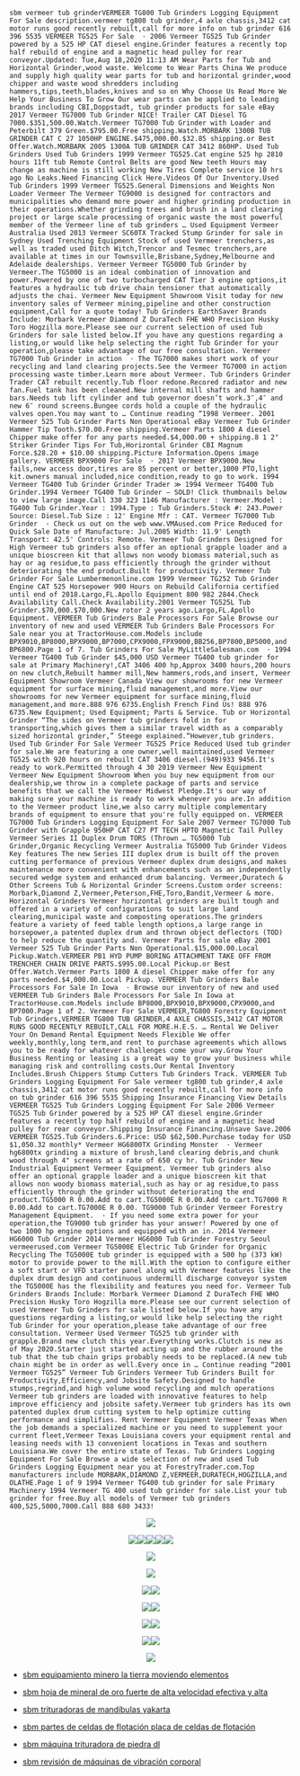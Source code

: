
```
sbm vermeer tub grinderVERMEER TG800 Tub Grinders Logging Equipment For Sale description.vermeer tg800 tub grinder,4 axle chassis,3412 cat motor runs good recently rebuilt,call for more info on tub grinder 616 396 5535 VERMEER TG525 For Sale  · 2006 Vermeer TG525 Tub Grinder powered by a 525 HP CAT diesel engine.Grinder features a recently top half rebuild of engine and a magnetic head pulley for rear conveyor.Updated: Tue,Aug 18,2020 11:13 AM Wear Parts for Tub and Horizontal Grinder,wood waste. Welcome to Wear Parts China We produce and supply high quality wear parts for tub and horizontal grinder,wood chipper and waste wood shredders including hammers,tips,teeth,blades,knives and so on Why Choose Us Read More We Help Your Business To Grow Our wear parts can be applied to leading brands including CBI,Doppstadt, tub grinder products for sale eBay 2017 Vermeer TG7000 Tub Grinder NICE! Trailer CAT Diesel TG 7000.$351,500.00.Watch.Vermeer TG7000 Tub Grinder with Loader and Peterbilt 379 Green.$795.00.Free shipping.Watch.MORBARK 1300B TUB GRINDER CAT C 27 1050HP ENGINE.$475,000.00.$32.85 shipping.or Best Offer.Watch.MORBARK 2005 1300A TUB GRINDER CAT 3412 860HP. Used Tub Grinders Used Tub Grinders 1999 Vermeer TG525.Cat engine 525 hp 2810 hours 11ft tub Remote Control Belts are good New teeth Hours may change as machine is still working New Tires Complete service 10 hrs ago No Leaks.Need Financing Click Here.Videos Of Our Inventory.Used Tub Grinders 1999 Vermeer TG525.General Dimensions and Weights Non Loader Vermeer The Vermeer TG9000 is designed for contractors and municipalities who demand more power and higher grinding production in their operations.Whether grinding trees and brush in a land clearing project or large scale processing of organic waste the most powerful member of the Vermeer line of tub grinders … Used Equipment Vermeer Australia Used 2013 Vermeer SC60TX Tracked Stump Grinder for sale in Sydney Used Trenching Equipment Stock of used Vermeer trenchers,as well as traded used Ditch Witch,Trencor and Tesmec trenchers,are available at times in our Townsville,Brisbane,Sydney,Melbourne and Adelaide dealerships. Vermeer Vermeer TG5000 Tub Grinder by Vermeer.The TG5000 is an ideal combination of innovation and power.Powered by one of two turbocharged CAT Tier 3 engine options,it features a hydraulic tub drive chain tensioner that automatically adjusts the chai. Vermeer New Equipment Showroom Visit today for new inventory sales of Vermeer mining,pipeline and other construction equipment,Call for a quote today! Tub Grinders EarthSaver Brands Include: Morbark Vermeer Diamond Z DuraTech FHE WHO Precision Husky Toro Hogzilla more.Please see our current selection of used Tub Grinders for sale listed below.If you have any questions regarding a listing,or would like help selecting the right Tub Grinder for your operation,please take advantage of our free consultation. Vermeer TG7000 Tub Grinder in action  · The TG7000 makes short work of your recycling and land clearing projects.See the Vermeer TG7000 in action processing waste timber.Learn more about Vermeer. Tub Grinders Grinder Trader CAT rebuilt recently.Tub floor redone.Recored radiator and new fan.Fuel tank has been cleaned.New internal mill shafts and hammer bars.Needs tub lift cylinder and tub governor doesn’t work.3″,4″ and new 6″ round screens.Bungee cords hold a couple of the hydraulic valves open.You may want to … Continue reading “1998 Vermeer. 2001 Vermeer 525 Tub Grinder Parts Non Operational eBay Vermeer Tub Grinder Hammer Tip Tooth.$70.00.Free shipping.Vermeer Parts 1800 A diesel Chipper make offer for any parts needed.$4,000.00 + shipping.8 1 2" Striker Grinder Tips For Tub,Horizontal Grinder CBI Magnum Force.$28.20 + $10.00 shipping.Picture Information.Opens image gallery. VERMEER BPX9000 For Sale  · 2017 Vermeer BPX9000.New fails,new access door,tires are 85 percent or better,1000 PTO,light kit.owners manual included,nice condition,ready to go to work. 1994 Vermeer TG400 Tub Grinder Grinder Trader ≫ 1994 Vermeer TG400 Tub Grinder.1994 Vermeer TG400 Tub Grinder — SOLD! Click thumbnails below to view large image.Call 330 323 1146 Manufacturer : Vermeer.Model : TG400 Tub Grinder.Year : 1994.Type : Tub Grinders.Stock #: 243.Power Source: Diesel.Tub Size : 12' Engine Mfr : CAT. Vermeer TG7000 Tub Grinder  · Check us out on the web www.VMAused.com Price Reduced for Quick Sale Date of Manufacture: Jul.2005 Width: 11.9' Length Transport: 42.5' Controls: Remote. Vermeer Tub Grinders Designed for High Vermeer tub grinders also offer an optional grapple loader and a unique bioscreen kit that allows non woody biomass material,such as hay or ag residue,to pass efficiently through the grinder without deteriorating the end product.Built for productivity. Vermeer Tub Grinder For Sale Lumbermenonline.com 1999 Vermeer TG252 Tub Grinder Engine CAT 525 Horsepower 900 Hours on Rebuild California certified until end of 2018.Largo,FL.Apollo Equipment 800 982 2844.Check Availability Call.Check Availability.2001 Vermeer TG525L Tub Grinder.$70,000.$70,000.New rotor 2 years ago.Largo,FL.Apollo Equipment. VERMEER Tub Grinders Bale Processors For Sale Browse our inventory of new and used VERMEER Tub Grinders Bale Processors For Sale near you at TractorHouse.com.Models include BPX9010,BP8000,BPX9000,BP7000,CPX9000,FPX9000,BB256,BP7800,BP5000,and BP6800.Page 1 of 7. Tub Grinders For Sale MyLittleSalesman.com  · 1994 Vermeer TG400 Tub Grinder $45,000 USD Vermeer TG400 tub grinder for sale at Primary Machinery!,CAT 3406 400 hp,Approx 3400 hours,200 hours on new clutch,Rebuilt hammer mill,New hammers,rods,and insert, Vermeer Equipment Showroom Vermeer Canada View our showrooms for new Vermeer equipment for surface mining,fluid management,and more.View our showrooms for new Vermeer equipment for surface mining,fluid management,and more.888 976 6735.English French Find Us! 888 976 6735.New Equipment; Used Equipment; Parts & Service. Tub or Horizontal Grinder “The sides on Vermeer tub grinders fold in for transporting,which gives them a similar travel width as a comparably sized horizontal grinder,” Steege explained.“However,tub grinders. Used Tub Grinder For Sale Vermeer TG525 Price Reduced Used tub grinder for sale.We are featuring a one owner,well maintained,used Vermeer TG525 with 920 hours on rebuilt CAT 3406 diesel.(949)933 9456.It's ready to work.Permitted through 4 30 2019 Vermeer New Equipment Vermeer New Equipment Showroom When you buy new equipment from our dealership,we throw in a complete package of parts and service benefits that we call the Vermeer Midwest Pledge.It's our way of making sure your machine is ready to work whenever you are.In addition to the Vermeer product line,we also carry multiple complementary brands of equipment to ensure that you're fully equipped on. VERMEER TG7000 Tub Grinders Logging Equipment For Sale 2007 Vermeer TG7000 Tub Grinder with Grapple 950HP CAT C27 PT TECH HPTO Magnetic Tail Pulley Vermeer Series II Duplex Drum TORS (Thrown … TG5000 Tub Grinder,Organic Recycling Vermeer Australia TG5000 Tub Grinder Videos Key features The new Series III duplex drum is built off the proven cutting performance of previous Vermeer duplex drum designs,and makes maintenance more convenient with enhancements such as an independently secured wedge system and enhanced drum balancing. Vermeer,Duratech & Other Screens Tub & Horizontal Grinder Screens.Custom order screens: Morbark,Diamond Z,Vermeer,Peterson,FHE,Toro,Bandit,Vermeer & more. Horizontal Grinders Vermeer horizontal grinders are built tough and offered in a variety of configurations to suit large land clearing,municipal waste and composting operations.The grinders feature a variety of feed table length options,a large range in horsepower,a patented duplex drum and thrown object deflectors (TOD) to help reduce the quantity and. Vermeer Parts for sale eBay 2001 Vermeer 525 Tub Grinder Parts Non Operational.$15,000.00.Local Pickup.Watch.VERMEER PB1 HYD PUMP BORING ATTACHMENT TAKE OFF FROM TRENCHER CHAIN DRIVE PARTS.$995.00.Local Pickup.or Best Offer.Watch.Vermeer Parts 1800 A diesel Chipper make offer for any parts needed.$4,000.00.Local Pickup. VERMEER Tub Grinders Bale Processors For Sale In Iowa  · Browse our inventory of new and used VERMEER Tub Grinders Bale Processors For Sale In Iowa at TractorHouse.com.Models include BP8000,BPX9010,BPX9000,CPX9000,and BP7000.Page 1 of 2. Vermeer For Sale VERMEER,TG800 Forestry Equipment Tub Grinders,VERMEER TG800 TUB GRINDER,4 AXLE CHASSIS,3412 CAT MOTOR RUNS GOOD RECENTLY REBUILT,CALL FOR MORE.H.E.S. … Rental We Deliver Your On Demand Rental Equipment Needs Flexible We offer weekly,monthly,long term,and rent to purchase agreements which allows you to be ready for whatever challenges come your way.Grow Your Business Renting or leasing is a great way to grow your business while managing risk and controlling costs.Our Rental Inventory Includes.Brush Chippers Stump Cutters Tub Grinders Track. VERMEER Tub Grinders Logging Equipment For Sale vermeer tg800 tub grinder,4 axle chassis,3412 cat motor runs good recently rebuilt,call for more info on tub grinder 616 396 5535 Shipping Insurance Financing View Details VERMEER TG525 Tub Grinders Logging Equipment For Sale 2006 Vermeer TG525 Tub Grinder powered by a 525 HP CAT diesel engine.Grinder features a recently top half rebuild of engine and a magnetic head pulley for rear conveyor.Shipping Insurance Financing.Unsave Save.2006 VERMEER TG525.Tub Grinders.6.Price: USD $62,500.Purchase today for USD $1,050.32 monthly* Vermeer HG6800TX Grinding Monster  · Vermeer hg6800tx grinding a mixture of brush,land clearing debris,and chunk wood through 4" screens at a rate of 650 cy hr. Tub Grinder New Industrial Equipment Vermeer Equipment. Vermeer tub grinders also offer an optional grapple loader and a unique bioscreen kit that allows non woody biomass material,such as hay or ag residue,to pass efficiently through the grinder without deteriorating the end product.TG5000 R 0.00.Add to cart.TG5000E R 0.00.Add to cart.TG7000 R 0.00.Add to cart.TG7000E R 0.00. TG9000 Tub Grinder Vermeer Forestry Management Equipment.  · If you need some extra power for your operation,the TG9000 tub grinder has your answer! Powered by one of two 1000 hp engine options and equipped with an in. 2014 Vermeer HG6000 Tub Grinder 2014 Vermeer HG6000 Tub Grinder Forestry Seoul vermeerused.com Vermeer TG5000E Electric Tub Grinder for Organic Recycling The TG5000E tub grinder is equipped with a 500 hp (373 kW) motor to provide power to the mill.With the option to configure either a soft start or VFD starter panel along with Vermeer features like the duplex drum design and continuous undermill discharge conveyor system the TG5000E has the flexibility and features you need for. Vermeer Tub Grinders Brands Include: Morbark Vermeer Diamond Z DuraTech FHE WHO Precision Husky Toro Hogzilla more.Please see our current selection of used Vermeer Tub Grinders for sale listed below.If you have any questions regarding a listing,or would like help selecting the right Tub Grinder for your operation,please take advantage of our free consultation. Vermeer Used Vermeer TG525 tub grinder with grapple.Brand new clutch this year.Everything works.Clutch is new as of May 2020.Starter just started acting up and the rubber around the tub that the tub chain grips probably needs to be replaced.(A new tub chain might be in order as well.Every once in … Continue reading “2001 Vermeer TG525” Vermeer Tub Grinders Vermeer Tub Grinders Built for Productivity,Efficiency,and Jobsite Safety.Designed to handle stumps,regrind,and high volume wood recycling and mulch operations Vermeer tub grinders are loaded with innovative features to help improve efficiency and jobsite safety.Vermeer tub grinders has its own patented duplex drum cutting system to help optimize cutting performance and simplifies. Rent Vermeer Equipment Vermeer Texas When the job demands a specialized machine or you need to supplement your current fleet,Vermeer Texas Louisiana covers your equipment rental and leasing needs with 13 convenient locations in Texas and southern Louisiana.We cover the entire state of Texas. Tub Grinders Logging Equipment For Sale Browse a wide selection of new and used Tub Grinders Logging Equipment near you at ForestryTrader.com.Top manufacturers include MORBARK,DIAMOND Z,VERMEER,DURATECH,HOGZILLA,and OLATHE.Page 1 of 9 1994 Vermeer TG400 tub grinder for sale Primary Machinery 1994 Vermeer TG 400 used tub grinder for sale.List your tub grinder for free.Buy all models of Vermeer tub grinders 400,525,5000,7000.Call 888 680 3433! 
```

<div align="center">

<a href="https://es-crusher.shibang-china.com/github&k=sbm+vermeer+tub+grinder"><img src="https://static.shibang-china.com/es/crusher/logo.jpg"></a>

<a href="https://es-crusher.shibang-china.com/github&k=sbm+vermeer+tub+grinder"><img src="https://static.shibang-china.com/es/crusher/index.jpg"></a><a href="https://es-crusher.shibang-china.com/material.htmlgithub&k=sbm+vermeer+tub+grinder"><img src="https://static.shibang-china.com/es/crusher/material.jpg"></a><a href="https://es-crusher.shibang-china.com/application.htmlgithub&k=sbm+vermeer+tub+grinder"><img src="https://static.shibang-china.com/es/crusher/application.jpg"></a><a href="https://es-crusher.shibang-china.com/aboutus.htmlgithub&k=sbm+vermeer+tub+grinder"><img src="https://static.shibang-china.com/es/crusher/aboutus.jpg"></a><a href="https://es-crusher.shibang-china.com/contact.htmlgithub&k=sbm+vermeer+tub+grinder"><img src="https://static.shibang-china.com/es/crusher/contact.jpg"></a>

<a href="https://es-crusher.shibang-china.com/github&k=sbm+vermeer+tub+grinder"><img src="https://static.shibang-china.com/es/crusher/banner.jpg"></a>

<a href="https://swt.shibang-china.com/github&k=sbm+vermeer+tub+grinder"><img src="https://static.shibang-china.com/es/crusher/text.jpg"></a>

<a href="https://swt.shibang-china.com/github&k=sbm+vermeer+tub+grinder"><img src="https://static.shibang-china.com/es/crusher/chat.jpg"></a><a href="https://es-crusher.shibang-china.com/contact.htmlgithub&k=sbm+vermeer+tub+grinder"><img src="https://static.shibang-china.com/es/crusher/message.jpg"></a>

<a href="https://es-crusher.shibang-china.com/products/pe.htmlgithub&k=sbm+vermeer+tub+grinder"><img src="https://static.shibang-china.com/es/crusher/pe.jpg"></a><a href="https://es-crusher.shibang-china.com/products/pf.htmlgithub&k=sbm+vermeer+tub+grinder"><img src="https://static.shibang-china.com/es/crusher/pf.jpg"></a>

<a href="https://es-crusher.shibang-china.com/products/hpt.htmlgithub&k=sbm+vermeer+tub+grinder"><img src="https://static.shibang-china.com/es/crusher/hpt.jpg"></a><a href="https://es-crusher.shibang-china.com/products/vsi.htmlgithub&k=sbm+vermeer+tub+grinder"><img src="https://static.shibang-china.com/es/crusher/vsi.jpg"></a>

<a href="https://es-crusher.shibang-china.com/products/klv.htmlgithub&k=sbm+vermeer+tub+grinder"><img src="https://static.shibang-china.com/es/crusher/klv.jpg"></a><a href="https://es-crusher.shibang-china.com/products/portable.htmlgithub&k=sbm+vermeer+tub+grinder"><img src="https://static.shibang-china.com/es/crusher/portable.jpg"></a>

<a href="https://swt.shibang-china.com/github&k=sbm+vermeer+tub+grinder"><img src="https://static.shibang-china.com/es/crusher/case.jpg"></a>

</div>


* [sbm equipamiento minero la tierra moviendo elementos](sbm%20equipamiento%20minero%20la%20tierra%20moviendo%20elementos.md)

* [sbm hoja de mineral de oro fuerte de alta velocidad efectiva y alta](sbm%20hoja%20de%20mineral%20de%20oro%20fuerte%20de%20alta%20velocidad%20efectiva%20y%20alta.md)

* [sbm trituradoras de mandíbulas yakarta](sbm%20trituradoras%20de%20mand%C3%ADbulas%20yakarta.md)

* [sbm partes de celdas de flotación placa de celdas de flotación](sbm%20partes%20de%20celdas%20de%20flotaci%C3%B3n%20placa%20de%20celdas%20de%20flotaci%C3%B3n.md)

* [sbm máquina trituradora de piedra dl](sbm%20m%C3%A1quina%20trituradora%20de%20piedra%20dl.md)

* [sbm revisión de máquinas de vibración corporal](sbm%20revisi%C3%B3n%20de%20m%C3%A1quinas%20de%20vibraci%C3%B3n%20corporal.md)